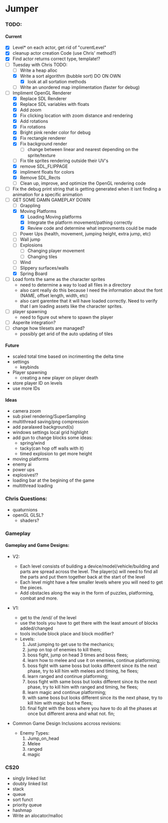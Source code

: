 # Jumper


### TODO:
#### Current
- [x] Level* on each actor, get rid of "curentLevel"
- [x] cleanup actor creation Code (use Chris' method?)
- [x] Find actor returns correct type, template!?
- [ ] Tuesday with Chris TODO:
	- [ ] Write a heap alloc
	- [x] Write a sort algorithm (bubble sort) DO ON OWN
		- [x] look at all sortation methods
	- [ ] Write an unordered map implimentation (faster for debug)
- [ ] Impliment OpenGL Renderer
	- [x] Replace SDL Renderer
	- [x] Replace SDL variables with floats
	- [x] Add zoom
	- [x] Fix clicking location with zoom distance and rendering
	- [x] Add rotations
	- [x] Fix rotations
	- [x] Bright pink render color for debug
	- [x] Fix rectangle renderer
	- [x] Fix background render
		- [ ] change between linear and nearest depending on the sprite/texture
	- [ ] Fix tile sprites rendering outside their UV's
	- [x] remove SDL_FLIPPAGE
	- [x] impliment floats for colors
	- [x] Remove SDL_Rects
	- [ ] Clean up, improve, and optimize the OpenGL rendering code
- [ ] Fix the debug print string that is getting generated when it isnt finding a animation for a specific animation
- [ ] GET SOME DAMN GAMEPLAY DOWN
	- [ ] Grappling
	- [x] Moving Platforms 
		- [x] Loading Moving platforms
		- [x] Integrate the platform movement/pathing correctly
		- [x] Review code and determine what improvments could be made
	- [ ] Power Ups (health, movement, jumping height, extra jump, etc) 
	- [ ] Wall jump 
	- [ ] Explosions 
		- [ ] Changing player movement
		- [ ] Changing tiles 
	- [ ] Wind
	- [ ] Slippery surfaces/walls
	- [x] Spring Board
- [ ] Load fonts the same as the character sprites
	* need to determine a way to load all files in a directory
	* also cant really do this because I need the information about the font (NAME, offset length, width, etc)
	* also cant garentee that it will have loaded correctly.  Need to verify that I am loading assets like the character sprites.
- [ ] player spawning
	* need to figure out where to spawn the player
- [ ] Asperite integration?
- [ ] change how tilesets are managed?
	* possibly get arid of the auto updating of tiles


#### Future
* scaled total time based on incrimenting the delta time
* settings
    * keybinds
* Player spawning
    * creating a new player on player death
* store player ID on levels
* use more IDs


#### Ideas
* camera zoom
* sub pixel rendering/SuperSampling
* multithread saving/png compression
* add paralaxed background(s)
* windows settings local grid highlight
* add gun to change blocks some ideas: 
    * spring/wind
    * tacky(can hop off walls with it)
    * timed explosion to get more height
* moving platforms
* enemy ai
* power ups
* explosives!?
* loading bar at the begining of the game
* multithread loading


### Chris Questions:
* quaturnions
* openGL GLSL?
    * shaders?


### Gameplay
#### Gameplay and Game Designs:
* V2:
	* Each level consists of building a device/model/vehicle/building and parts are spread across the level. The player(s) will need to find all the parts and put them together back at the start of the level
	* Each level might have a few smaller levels where you will need to get the pieces.
	* Add obstacles along the way in the form of puzzles, platforming, combat and more.
	
* V1:
	* get to the /end/ of the level
	* use the tools you have to get there with the least amount of blocks added/changed
	* tools include block place and block modifier?
	* Levels:
		1.  Just jumping to get use to the mechanics;
		2.  jump on top of enemies to kill them;
		3.  boss fight, jump on head 3 times and boss flees;
		4.  learn how to melee and use it on enemies, continue platforming;
		5.  boss fight with same boss but looks different since its the next phase, try to kill him with melees and timing, he flees;
		6.  learn ranged and continue platforming;
		7.  boss fight with same boss but looks different since its the next phase, try to kill him with ranged and timing, he flees;
		8.  learn magic and continue platforming;
		9.  with same boss but looks different since its the next phase, try to kill him with magic but he flees;
		10. final fight with the boss where you have to do all the phases at once but different arena and what not. fin;

* Common Game Design Inclusions accross revisions:
	* Enemy Types:
		1. Jump_on_head
		2. Melee
		3. ranged
		4. magic



### CS20
* singly linked list
* doubly linked list
* stack
* queue
* sort funct
* priority queue
* hashmap
* Write an alocator/malloc
